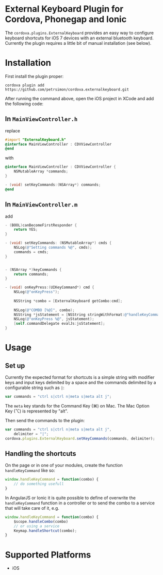 # External Keyboard Plugin for Cordova, Phonegap and Ionic

The `cordova.plugins.ExternalKeyboard` provides an easy way to configure keyboard shortcuts for iOS 7 devices with an external bluetooth keyboard. Currently the plugin requires a little bit of manual installation (see below).


# Installation

First install the plugin proper:

    cordova plugin add https://github.com/petrsimon/cordova.externalkeyboard.git

After running the command above, open the iOS project in XCode and add the following code:

## In `MainViewController.h`

replace 

```objective-c
#import "ExternalKeyboard.h"
@interface MainViewController : CDVViewController
@end
```

with 

```objective-c
@interface MainViewController : CDVViewController {
    NSMutableArray *commands;
}

- (void) setKeyCommands:(NSArray*) commands;
@end
```

## In `MainViewController.m`

add 

```Objective-c
- (BOOL)canBecomeFirstResponder {
    return YES;
}

- (void) setKeyCommands: (NSMutableArray*) cmds {
    NSLog(@"Setting commands %@", cmds);
    commands = cmds;
}


- (NSArray *)keyCommands {
    return commands;
}

- (void) onKeyPress:(UIKeyCommand*) cmd {
    NSLog(@"onKeyPress");
    
    NSString *combo = [ExternalKeyboard getCombo:cmd];
    
    NSLog(@"COMBO [%@]", combo);
    NSString *jsStatement = [NSString stringWithFormat:@"handleKeyCommand('%@')", combo];
    NSLog(@"onKeyPress %@", jsStatement);
    [self.commandDelegate evalJs:jsStatement];
}
```



### 

# Usage

## Set up 
Currently the expected format for shortcuts is a simple string with modifier keys and input keys delimited by a space and the commands delimited by a configurable string such as `|`:
```javascript
var commands = "ctrl s|ctrl n|meta s|meta alt j";
```

The `meta` key stands for the Command Key (⌘) on Mac. The Mac Option Key (⌥) is represented by "alt".

Then send the commands to the plugin:

```javascript
var commands = "ctrl s|ctrl n|meta s|meta alt j",
    delimiter = "|";
cordova.plugins.ExternalKeyboard.setKeyCommands(commands, delimiter);
```


## Handling the shortcuts
On the page or in one of your modules, create the function `handleKeyCommand` like so:
```javascript
window.handleKeyCommand = function(combo) {
    // do something usefull
}
```

In AngularJS or Ionic it is quite possible to define of overwrite the `handleKeyCommand` function in a controller or to send the combo to a service that will take care of it, e.g.
```javascript
window.handleKeyCommand = function(combo) {
    $scope.handleCombo(combo)
    // or using a service
    Keymap.handleShortcut(combo);
}
```

# Supported Platforms

- iOS
